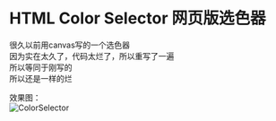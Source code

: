 # HTML Color Selector 网页版选色器
很久以前用canvas写的一个选色器  
因为实在太久了，代码太烂了，所以重写了一遍  
所以等同于刚写的  
所以还是一样的烂

效果图：  
![ColorSelector](https://user-images.githubusercontent.com/20377926/84572980-47586680-add0-11ea-8a59-b820a7ba34f6.png)